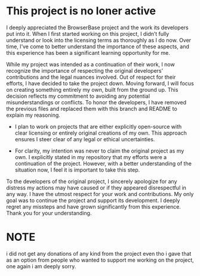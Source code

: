 # This project is no loner active

I deeply appreciated the BrowserBase project and the work its developers put into it. When I first started working on this project, I didn’t fully understand or look into the licensing terms as thoroughly as I do now. Over time, I’ve come to better understand the importance of these aspects, and this experience has been a significant learning opportunity for me.

While my project was intended as a continuation of their work, I now recognize the importance of respecting the original developers’ contributions and the legal nuances involved. Out of respect for their efforts, I have decided to take the project down. Moving forward, I will focus on creating something entirely my own, built from the ground up. This decision reflects my commitment to avoiding any potential misunderstandings or conflicts. To honor the developers, I have removed the previous files and replaced them with this branch and README to explain my reasoning.

+ I plan to work on projects that are either explicitly open-source with clear licensing or entirely original creations of my own. This approach ensures I steer clear of any legal or ethical uncertainties.

+ For clarity, my intention was never to claim the original project as my own. I explicitly stated in my repository that my efforts were a continuation of the project. However, with a better understanding of the situation now, I feel it is important to take this step.

To the developers of the original project, I sincerely apologize for any distress my actions may have caused or if they appeared disrespectful in any way. I have the utmost respect for your work and contributions. My only goal was to continue the project and support its development. I deeply regret any missteps and have grown significantly from this experience. Thank you for your understanding.

# NOTE
i did not get any donations of any kind from the project even tho i gave that as an option from people who wanted to support me working on the project, one again i am deeply sorry.